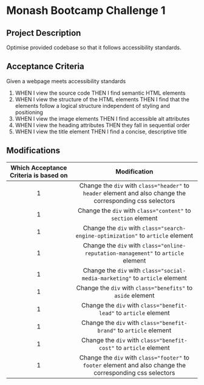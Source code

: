 # Monash Bootcamp Challenge 1

## Project Description

Optimise provided codebase so that it follows accessibility standards.

## Acceptance Criteria

Given a webpage meets accessibility standards

1. WHEN I view the source code THEN I find semantic HTML elements
2. WHEN I view the structure of the HTML elements THEN I find that the elements follow a logical structure independent of styling and positioning
3. WHEN I view the image elements THEN I find accessible alt attributes
4. WHEN I view the heading attributes THEN they fall in sequential order
5. WHEN I view the title element THEN I find a concise, descriptive title

## Modifications

| Which Acceptance Criteria is based on |                                                Modification                                                |
| :-----------------------------------: | :--------------------------------------------------------------------------------------------------------: |
|                   1                   | Change the `div` with `class="header"` to `header` element and also change the corresponding css selectors |
|                   1                   |                        Change the `div` with `class="content"` to `section` element                        |
|                   1                   |              Change the `div` with `class="search-engine-optimization"` to `article` element               |
|                   1                   |             Change the `div` with `class="online-reputation-management"` to `article` element              |
|                   1                   |                Change the `div` with `class="social-media-marketing"` to `article` element                 |
|                   1                   |                        Change the `div` with `class="benefits"` to `aside` element                         |
|                   1                   |                     Change the `div` with `class="benefit-lead"` to `article` element                      |
|                   1                   |                     Change the `div` with `class="benefit-brand"` to `article` element                     |
|                   1                   |                     Change the `div` with `class="benefit-cost"` to `article` element                      |
|                   1                   | Change the `div` with `class="footer"` to `footer` element and also change the corresponding css selectors |
